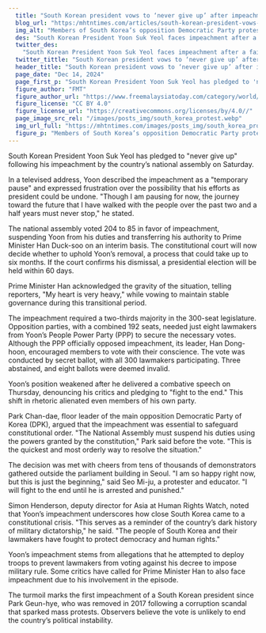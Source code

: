 ```yaml
---
  title: "South Korean president vows to ‘never give up’ after impeachment vote"
  blog_url: "https:/mhtntimes.com/articles/south-korean-president-vows-to-never-give-up-after-impeachment-vote.md"
  img_alt: "Members of South Korea’s opposition Democratic Party protest against President Yoon Suk-yeol outside the national assembly in Seoul"
  des: "South Korean President Yoon Suk Yeol faces impeachment after a failed bid to impose military rule, sparking political turmoil and a constitutional court review."
  twitter_des:
    "South Korean President Yoon Suk Yeol faces impeachment after a failed bid to impose military rule, sparking political turmoil and a constitutional court review."
  twitter_tittle: "South Korean president vows to ‘never give up’ after impeachment vote"
  header_title: "South Korean president vows to ‘never give up’ after impeachment vote"
  page_date: "Dec 14, 2024"
  page_first_p: "South Korean President Yoon Suk Yeol has pledged to 'never give up' following his impeachment by the country’s national assembly on Saturday."
  figure_author: "FMT"
  figure_author_url: "https://www.freemalaysiatoday.com/category/world/2024/12/04/south-korean-president-faces-impeachment-calls-after-martial-law-debacle/"
  figure_license: "CC BY 4.0"
  figure_license_url: "https://creativecommons.org/licenses/by/4.0//"
  page_image_src_rel: "/images/posts_img/south_korea_protest.webp"
  img_url_full: "https://mhtntimes.com/images/posts_img/south_korea_protest.webp"
  figure_p: "Members of South Korea’s opposition Democratic Party protest against President Yoon Suk-yeol outside the national assembly in Seoul"
---
```


South Korean President Yoon Suk Yeol has pledged to "never give up" following his impeachment by the country’s national assembly on Saturday.

In a televised address, Yoon described the impeachment as a "temporary pause" and expressed frustration over the possibility that his efforts as president could be undone. "Though I am pausing for now, the journey toward the future that I have walked with the people over the past two and a half years must never stop," he stated.

The national assembly voted 204 to 85 in favor of impeachment, suspending Yoon from his duties and transferring his authority to Prime Minister Han Duck-soo on an interim basis. The constitutional court will now decide whether to uphold Yoon’s removal, a process that could take up to six months. If the court confirms his dismissal, a presidential election will be held within 60 days.

Prime Minister Han acknowledged the gravity of the situation, telling reporters, "My heart is very heavy," while vowing to maintain stable governance during this transitional period.

The impeachment required a two-thirds majority in the 300-seat legislature. Opposition parties, with a combined 192 seats, needed just eight lawmakers from Yoon’s People Power Party (PPP) to secure the necessary votes. Although the PPP officially opposed impeachment, its leader, Han Dong-hoon, encouraged members to vote with their conscience. The vote was conducted by secret ballot, with all 300 lawmakers participating. Three abstained, and eight ballots were deemed invalid.

Yoon’s position weakened after he delivered a combative speech on Thursday, denouncing his critics and pledging to "fight to the end." This shift in rhetoric alienated even members of his own party.

Park Chan-dae, floor leader of the main opposition Democratic Party of Korea (DPK), argued that the impeachment was essential to safeguard constitutional order. "The National Assembly must suspend his duties using the powers granted by the constitution," Park said before the vote. "This is the quickest and most orderly way to resolve the situation."

The decision was met with cheers from tens of thousands of demonstrators gathered outside the parliament building in Seoul. "I am so happy right now, but this is just the beginning," said Seo Mi-ju, a protester and educator. "I will fight to the end until he is arrested and punished."

Simon Henderson, deputy director for Asia at Human Rights Watch, noted that Yoon’s impeachment underscores how close South Korea came to a constitutional crisis. "This serves as a reminder of the country’s dark history of military dictatorship," he said. "The people of South Korea and their lawmakers have fought to protect democracy and human rights."

Yoon’s impeachment stems from allegations that he attempted to deploy troops to prevent lawmakers from voting against his decree to impose military rule. Some critics have called for Prime Minister Han to also face impeachment due to his involvement in the episode.

The turmoil marks the first impeachment of a South Korean president since Park Geun-hye, who was removed in 2017 following a corruption scandal that sparked mass protests. Observers believe the vote is unlikely to end the country’s political instability.
